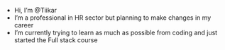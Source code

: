 - Hi, I’m @Tiikar
- I’m a professional in HR sector but planning to make changes in my career
- I’m currently trying to learn as much as possible from coding and just started the Full stack course

<!---
Tiikar/Tiikar is a ✨ special ✨ repository because its `README.md` (this file) appears on your GitHub profile.
You can click the Preview link to take a look at your changes.
--->
